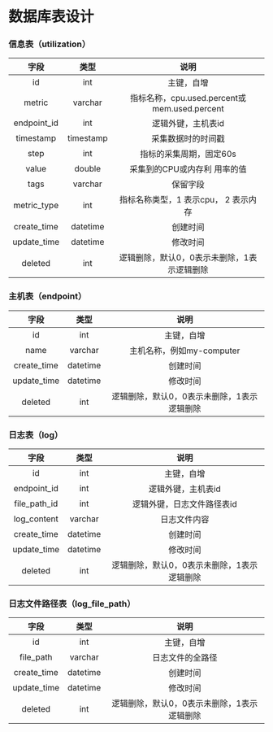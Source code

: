 # 数据库表设计

### 信息表（utilization）

|    字段     |   类型    |                     说明                     |
| :---------: | :-------: | :------------------------------------------: |
|     id      |    int    |                  主键，自增                  |
|   metric    |  varchar  | 指标名称，cpu.used.percent或mem.used.percent |
| endpoint_id |    int    |              逻辑外键，主机表id              |
|  timestamp  | timestamp |              采集数据时的时间戳              |
|    step     |    int    |           指标的采集周期，固定60s            |
|    value    |  double   |         采集到的CPU或内存利 ⽤率的值         |
|    tags     |  varchar  |                   保留字段                   |
| metric_type |    int    |     指标名称类型，1 表示cpu， 2 表示内存     |
| create_time | datetime  |                   创建时间                   |
| update_time | datetime  |                   修改时间                   |
|   deleted   |    int    | 逻辑删除，默认0，0表示未删除，1表示逻辑删除  |

### 主机表（endpoint）

|    字段     |   类型   |                    说明                     |
| :---------: | :------: | :-----------------------------------------: |
|     id      |   int    |                 主键，自增                  |
|    name     | varchar  |          主机名称，例如my-computer          |
| create_time | datetime |                  创建时间                   |
| update_time | datetime |                  修改时间                   |
|   deleted   |   int    | 逻辑删除，默认0，0表示未删除，1表示逻辑删除 |

### 日志表（log）

|     字段     |   类型   |                    说明                     |
| :----------: | :------: | :-----------------------------------------: |
|      id      |   int    |                 主键，自增                  |
| endpoint_id  |   int    |             逻辑外键，主机表id              |
| file_path_id |   int    |         逻辑外键，日志文件路径表id          |
| log_content  | varchar  |                ⽇志⽂件内容                 |
| create_time  | datetime |                  创建时间                   |
| update_time  | datetime |                  修改时间                   |
|   deleted    |   int    | 逻辑删除，默认0，0表示未删除，1表示逻辑删除 |

### 日志文件路径表（log_file_path）

|    字段     |   类型   |                    说明                     |
| :---------: | :------: | :-----------------------------------------: |
|     id      |   int    |                 主键，自增                  |
|  file_path  | varchar  |              ⽇志⽂件的全路径               |
| create_time | datetime |                  创建时间                   |
| update_time | datetime |                  修改时间                   |
|   deleted   |   int    | 逻辑删除，默认0，0表示未删除，1表示逻辑删除 |